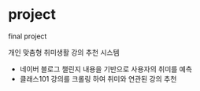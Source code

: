# project
final project

개인 맞춤형 취미생활 강의 추천 시스템
- 네이버 블로그 챌린지 내용을 기반으로 사용자의 취미를 예측
- 클래스101 강의를 크롤링 하여 취미와 연관된 강의 추천

